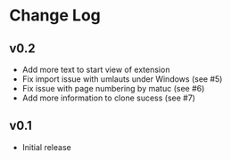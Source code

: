 # Change Log

## v0.2
- Add more text to start view of extension
- Fix import issue with umlauts under Windows (see #5)
- Fix issue with page numbering by matuc (see #6)
- Add more information to clone sucess (see #7)

## v0.1
- Initial release